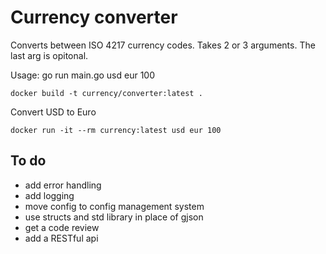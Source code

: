 Currency converter
=======================
Converts between ISO 4217 currency codes. Takes 2 or 3 arguments. The last arg is opitonal. 

Usage: go run main.go usd eur 100

```
docker build -t currency/converter:latest .
```

Convert USD to Euro

```
docker run -it --rm currency:latest usd eur 100
```

To do
------------
 - add error handling
 - add logging
 - move config to config management system
 - use structs and std library in place of gjson
 - get a code review
 - add a RESTful api
